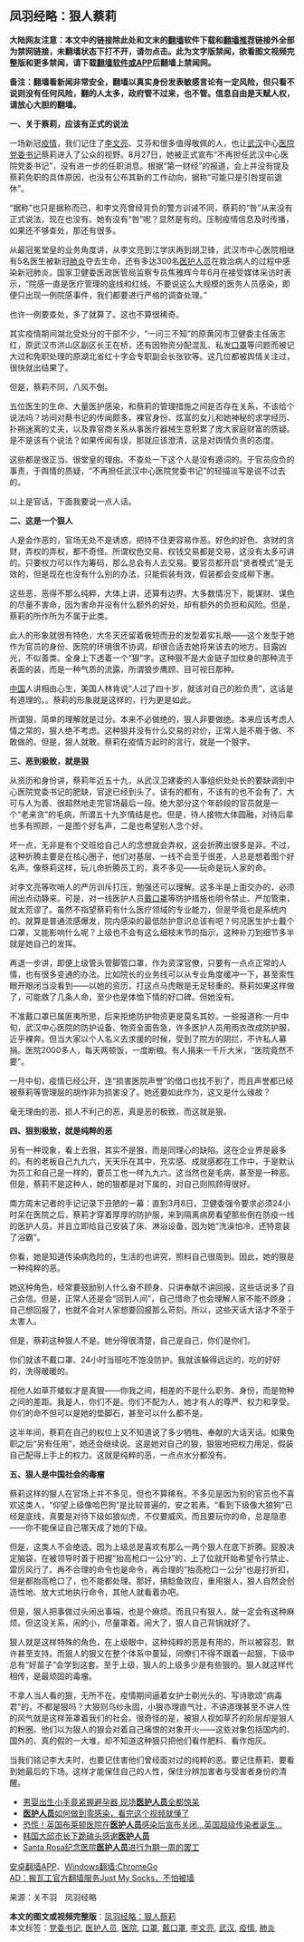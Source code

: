  <h2>凤羽经略：狠人蔡莉</h2> <p class="notice"><b>大陆网友注意：本文中的链接除此处和文末的<a href="https://github.com/bannedbook/fanqiang" >翻墙</a>软件下载和<a href="https://github.com/killgcd/justmysocks/blob/master/README.md">翻墙推荐</a>链接外全部为禁网链接，未翻墙状态下打不开，请勿点击。此为文字版禁闻，欲看图文视频完整版和更多禁闻，请下载<a href="https://github.com/bannedbook/fanqiang">翻墙软件或APP</a>后翻墙上禁闻网。</p><p>备注：翻墙看新闻非常安全，翻墙以真实身份发表敏感言论有一定风险，但只看不说则没有任何风险，翻的人太多，政府管不过来，也不管。信息自由是天赋人权，请放心大胆的翻墙。</b></p>  <div class="entry"> <p id="conimg"></p> <p><strong>一、关于蔡莉，应该有正式的说法</strong></p> <p>一场新冠<a href="https://www.bannedbook.org/bnews/tag/%E7%96%AB%E6%83%85/" class="st_tag internal_tag" rel="tag" title="标签 疫情 下的日志">疫情</a>，我们记住了<a href="https://www.bannedbook.org/bnews/tag/%e6%9d%8e%e6%96%87%e4%ba%ae/" class="st_tag internal_tag" rel="tag" title="标签 李文亮 下的日志">李文亮</a>、艾芬和很多值得敬佩的人，也让<a href="https://www.bannedbook.org/bnews/tag/%e6%ad%a6%e6%b1%89/" class="st_tag internal_tag" rel="tag" title="标签 武汉 下的日志">武汉</a>中心<a href="https://www.bannedbook.org/bnews/tag/%E5%8C%BB%E9%99%A2/" class="st_tag internal_tag" rel="tag" title="标签 医院 下的日志">医院</a><a href="https://www.bannedbook.org/bnews/tag/%E5%85%9A%E5%A7%94%E4%B9%A6%E8%AE%B0/" class="st_tag internal_tag" rel="tag" title="标签 党委书记 下的日志">党委书记</a>蔡莉进入了公众的视野。8月27日，她被正式宣布“不再担任武汉中心医院党委书记”，没有进一步的任职消息。根据“第一财经”的报道，会上并没有提及蔡莉免职的具体原因，也没有公布其新的工作动向，据称“可能只是引咎提前退休”。</p> <p>“据称”也只是据称而已，和李文亮曾经背负的警方训诫不同，蔡莉的“咎”从来没有正式说法，现在也没有。她有没有“咎”呢？显然是有的。压制疫情信息及时传播，如果还不够查处，那还有很多。</p> <p>从最冠冕堂皇的业务角度讲，从李文亮到江学庆再到胡卫锋，武汉市中心医院相继有5名医生被新冠<a href="https://www.bannedbook.org/bnews/tag/%e8%82%ba%e7%82%8e/" class="st_tag internal_tag" rel="tag" title="标签 肺炎 下的日志">肺炎</a>夺去生命，还有多达300名<a href="https://www.bannedbook.org/bnews/tag/%E5%8C%BB%E6%8A%A4%E4%BA%BA%E5%91%98/" class="st_tag internal_tag" rel="tag" title="标签 医护人员 下的日志">医护人员</a>在救治病人的过程中感染新冠肺炎。国家卫健委医政医管局监察专员焦雅辉今年6月在接受媒体采访时表示，“院感一直是医疗管理的底线和红线。不要说这么大规模的医务人员感染，即便只出现一例院感事件，我们都要进行严格的调查处理。”</p> <p>也许一例要查处，多了就算了。这也不算很稀奇。</p> <p>其实疫情期间湖北受处分的干部不少，“一问三不知”的原黄冈市卫健委主任唐志红，原武汉市洪山区副区长王在桥，还有因物资分配混乱、私发<a href="https://www.bannedbook.org/bnews/tag/%E5%8F%A3%E7%BD%A9/" class="st_tag internal_tag" rel="tag" title="标签 口罩 下的日志">口罩</a>等问题而被记大过和免职处理的原湖北省红十字会专职副会长张钦等。这几位都被舆情关注过，很快就出结果了。</p> <p>但是，蔡莉不同，八风不倒。</p> <p>五位医生的生命、大量医护感染，和蔡莉的管理措施之间是否存在关系，不该给个说法吗？坊间对蔡书记的传闻颇多，裸官身份、炫富的女儿和她神秘的求学经历、扑朔迷离的丈夫，以及靠官商关系从事医疗器械生意积累了庞大家庭财富的质疑。是不是该有个说法？如果传闻有误，那就应该澄清，这是对舆情负责的态度。</p> <p>这些都是很正当、很堂皇的理由。不查处一下这个人是没有遁词的。于官员应负的事责，于舆情的质疑，“不再担任武汉中心医院党委书记”的轻描淡写是说不过去的。</p>  <p>以上是官话，下面我要说一点人话。</p> <p><strong>二、这是一个狠人</strong></p> <p>人是会作恶的，官场无处不是诱惑，把持不住更容易作恶。好色的好色、贪财的贪财，弄权的弄权，都不奇怪。所谓权色交易、权钱交易都是交易，这没有太多可讲的。只要权力可以作为筹码，那么总会有人去交易。要官员都开启“贤者模式”是无效的，但是现在也没有什么别的办法，只能假装有效，假装都会变成柳下惠。</p> <p>这些恶，恶得不那么纯粹，大体上讲，还算有边界。大多数情况下，能谋财、谋色的尽量不害命，因为害命并没有什么额外的好处，却有额外的负担和风险。但是，蔡莉的所作所为不属于此类。</p> <p>此人的形象就很有特色，大冬天还留着极短而丑的发型着实扎眼——这个发型于她作为官员的身份、医院的环境很不协调，却很合适去她将来该去的地方。目露凶光，不似善类。全身上下透着一个“狠”字。这种狠不是大金链子加纹身的那种流于表面的装，而是一种气质的流露，所谓狼步鹰顾、目可视日那种。</p> <p><span class='wp_keywordlink_affiliate'><a href="https://www.bannedbook.org/" title="中国" target="_blank">中国</a></span>人讲相由心生，美国人林肯说“人过了四十岁，就该对自己的脸负责”，这话是有道理的。。蔡莉的形象就是这样的，行为更是如此。</p> <p>所谓狠，简单的理解就是过分。本来不必做绝的，狠人非要做绝。本来应该考虑人情之常的，狠人绝不考虑。这种狠并没有什么交易的对价，正常人是不屑于做、不敢做的。但是，狠人就敢。蔡莉在疫情方起时的言行，就是一个狠字。</p> <p><strong>三、恶到极致，就是狠</strong></p> <p>从资历和身份讲，蔡莉年近五十九，从武汉卫建委的人事组织处处长的要缺调到中心医院党委书记的肥缺，官途已经到头了。该有的都有，不该有的也不会有了，大可与人为善、很超然地走完官场最后一段。绝大部分这个年龄段的官员就是一个“老来贪”的毛病，所谓五十九岁情结是也。但是，待人接物大体圆融，对待后辈也多有照顾，一是图个好名声，二是也希望别人念个好。</p> <p>坏一点，无非是有个交班给自己人的念想就会弄权，这会折腾出很多是非。不过，这种折腾主要是在核心圈子，他们对基层、一线不会至于很差，人总是想着图个好名声。像蔡莉这样，玩儿命折腾员工的，真不多见——玩命是玩人家的命。</p>  <p>对李文亮等吹哨人的严厉训斥打压，勉强还可以理解。这多半是上面交办的，必须闹出点动静来。可是，对一线医护人员<a href="https://www.bannedbook.org/bnews/tag/%E6%88%B4%E5%8F%A3%E7%BD%A9/" class="st_tag internal_tag" rel="tag" title="标签 戴口罩 下的日志">戴口罩</a>等防护措施也明令禁止、严加管束，就太荒谬了。虽然不指望蔡莉有什么医疗领域的专业能力，但是毕竟也是系统内的。就算是普通流感爆发，院内感染的最低防护意识总该有吧？何况医生护士戴个口罩，又能影响什么呢？上级也不会有这么细枝末节的指示，这种补刀到细节多半就是她自己的发挥。</p> <p>再退一步讲，即便上级管头管脚管口罩，作为资深官僚，只要有一点点正常的人情，也有很多变通的办法。比如院长的业务线可以从专业角度缓冲一下，甚至索性眼开眼闭当没看到——以她的资历，打这点马虎眼是无足轻重的。蔡莉如果这样做了，可能救了几条人命，至少也是体恤下情的好口碑。但她没有。</p> <p>不准戴口罩已属匪夷所思，后来拒绝防护物资更是莫名其妙。一些报道称:一月中旬，武汉中心医院的防护设备、物资全面告急，许多医护人员用雨衣改成防护服，近乎裸奔。但当大家以个人名义去求援的时候，受到了院方的阴拦，不许私人募捐。医院2000多人，每天两顿饭，一度断粮。有人捐来一千斤大米，“医院竟然不要”。</p> <p>一月中旬，疫情已经公开，连“损害医院声誉”的借口也找不到了，而且声誉都已经被蔡莉等管理层的胡作非为损害没了。她还要如此作为，这又是什么缘故？</p> <p>毫无理由的恶、损人不利己的恶，真是恶的极致，而这就是狠。</p> <p><strong>四、狠到极致，就是纯粹的恶</strong></p> <p>另有一种现象，看上去狠，其实不是狠，而是同理心的缺陷。这在企业界是最多的。有的老板自己九九六，天天乐在其中，充实感、成就感都在工作中，于是默认为员工和自己是一样的，要员工也一样九九六。这当然也是毛病，甚至是一种恶。但是，蔡莉不是这种人，她的狠都是对下属的，对自己则照顾得很好。</p> <p>南方周末记者的手记记录下丑陋的一幕：直到3月8日，卫健委强令要求必须24小时呆在医院之后，蔡莉才穿着厚厚的防护服，来到隔离病房看望那些倒在防疫一线的医护人员。并且立即给自己安装了床、淋浴设备，因为她“洗澡怕冷，还特意装了浴霸”。</p> <p>你看，她是知道传染病危险的，生活的也讲究，照料自己很周到。因此，她的狠是一种纯粹的恶。</p> <p>她这种角色，经常要鼓励别人什么奋不顾身、只讲奉献不讲回报，这些话说多了自己会信。但是，正常人还是会“回到人间”，自己惜命了也会理解人家不能不顾身；自己想回报了，也就不会对人家想要回报那么苛刻。所以，这些天话大话才不至于太害人。</p>  <p>但是，蔡莉这种狠人不是。她分得很清楚，自己是自己，你们是你们。</p> <p>你们就该不戴口罩、24小时当班吃不饱没防护。我就该躲得远远的，吃的好好的，洗得暖暖的。</p> <p>视他人如草芥蝼蚁才是真狠——你我之间，相差的不是什么职务、身份，而是物种之间的差距。我是人，你们不是。你们不配为人，她才有人的尊严、权力和享受。你们的命不但可以是她的垫脚石，甚至可以什么都不是。</p> <p>这半年间，蔡莉在自己的权位上又不知道说了多少牺牲、奉献的大话天话。如果免职之后“另有任用”，她还会继续说。这是她对自己的狠，狠狠地把权力用足，假装自己配得上手上的权力。这就是纯粹的恶，一点点水分都没有。</p> <p><strong>五、狠人是中国社会的毒瘤</strong></p> <p>蔡莉这样的狠人在官场上并不多见，但也不算稀有。不多见是因为别的官员也不喜欢这类人，“仰望上级像哈巴狗”是比较普遍的，安之若素。“看到下级像大狼狗”已经是底线，真要是对待下级如狼似虎，不仅要威风，而且要玩你的命，总是隐患——你不能保证自己哪天成了她的下级。</p> <p>但是，这类人不会绝迹。因为上级总是喜欢有那么一两个狠人在底下折腾。屁股决定脑袋，在被领导时善于把握“抬高枪口一公分”的，上了位就开始希望令行禁止、雷厉风行了。再不合理的命令也是命令，再合理的“抬高枪口一公分”也是打折扣，但是都抬高枪口了，也不能都处理。那好，搞鲶鱼效应，重用狠人，狠人自然会创造性地、放大式地执行命令，其他人就看着办吧。</p> <p>但是，狠人把事做过头闹出事端，也是个麻烦。而且只有狠人，就一定会有这种麻烦。但这没关系，闹的小，尽量罩着。闹大了，狠人自己背锅就好了。</p> <p>狠人就是这样特殊的角色，在上级眼中，这种纯粹的恶是有用的，所以被容忍、默许甚至支持。而狠人的狠又在整个体系中蔓延，同僚们不得不跟着一起狠，下级中总有“好苗子”会学到这套。至于上级，狠人的上级多少是有些狠的。狠人就这样代相传，是最顽固的毒瘤。</p> <p>不拿人当人看的狠，无所不在。疫情期间逼着女护士剃光头的、写诗歌颂“病毒君”的，不都是狠吗？大狠则乌纱永固，小狠亦理直气壮，不讲道理甚至不讲人性的风气就是这样笼罩着我们的社会。很奇怪的是，被狠人视如草芥的阶层却是狠人的粉圈。他们以为狠人的狠会对着自己痛恨的对象开火——这些对象包括国内的、国外的、真的假的一大堆，却不知道这种狠只把他们看作肥料、看作炮灰。</p>  <p>当我们铭记李大夫时，也要记住害他们曾经面对过的纯粹的恶。要记住蔡莉，要看到她最后的下场。这样才能保住自己的人性，保住分辨加害者与受害者身份的清醒。</p> <ul class='op-related-articles' title='相关阅读'> <li><a href='https://www.bannedbook.org/bnews/funmedia/20200815/1380514.html' target='_blank'>男婴出生小手竟紧握避孕器 现场<b>医护人员</b>全都惊呆</a></li> <li><a href='https://www.bannedbook.org/bnews/comments/20200326/1369332.html' target='_blank'><b>医护人员</b>如何做到零感染，看完这个视频就懂了</a></li> <li><a href='https://www.bannedbook.org/bnews/comments/20200211/1368311.html' target='_blank'>恐慌！英国布莱顿医院在<b>医护人员</b>感染后宣布关闭…英国超级传染者诞生…</a></li> <li><a href='https://www.bannedbook.org/bnews/baitai/20200727/1366818.html' target='_blank'>韩国大邱市长下跪磕头感谢<b>医护人员</b></a></li> <li><a href='https://www.bannedbook.org/bnews/worldnews/usa/20200722/1364379.html' target='_blank'>Santa Rosa纪念医院<b>医护人员</b>进行为期一周的罢工</a></li> </ul> <div class="texttj"> <a href="https://github.com/bannedbook/fanqiang/wiki/%E7%A6%81%E9%97%BB%E7%BD%91%E5%AE%89%E5%8D%93%E7%BF%BB%E5%A2%99%E6%96%B0%E9%97%BBAPP" target="_blank">安卓翻墙APP</a>、<a href="https://github.com/bannedbook/fanqiang/wiki/Chrome%E4%B8%80%E9%94%AE%E7%BF%BB%E5%A2%99%E5%8C%85" target="_blank">Windows翻墙:ChromeGo</a><br/> <a href="https://github.com/killgcd/justmysocks/blob/master/README.md" target="_blank">AD：搬瓦工官方翻墙服务Just My Socks，不怕被墙</a> </div><p> 来源：关不羽　凤羽经略 </p><a name='sharetosocial'></a>         <div><b>本文的图文或视频完整版</b>：<a href='https://www.bannedbook.org/bnews/comments/20200830/1388008.html'>凤羽经略：狠人蔡莉</a></div>  </div><!--END ENTRY--> <div class="postfooter"> <div>本文标签：<a href="https://www.bannedbook.org/bnews/tag/%E5%85%9A%E5%A7%94%E4%B9%A6%E8%AE%B0/" rel="tag">党委书记</a>, <a href="https://www.bannedbook.org/bnews/tag/%E5%8C%BB%E6%8A%A4%E4%BA%BA%E5%91%98/" rel="tag">医护人员</a>, <a href="https://www.bannedbook.org/bnews/tag/%E5%8C%BB%E9%99%A2/" rel="tag">医院</a>, <a href="https://www.bannedbook.org/bnews/tag/%E5%8F%A3%E7%BD%A9/" rel="tag">口罩</a>, <a href="https://www.bannedbook.org/bnews/tag/%E6%88%B4%E5%8F%A3%E7%BD%A9/" rel="tag">戴口罩</a>, <a href="https://www.bannedbook.org/bnews/tag/%e6%9d%8e%e6%96%87%e4%ba%ae/" rel="tag">李文亮</a>, <a href="https://www.bannedbook.org/bnews/tag/%e6%ad%a6%e6%b1%89/" rel="tag">武汉</a>, <a href="https://www.bannedbook.org/bnews/tag/%E7%96%AB%E6%83%85/" rel="tag">疫情</a>, <a href="https://www.bannedbook.org/bnews/tag/%e8%82%ba%e7%82%8e/" rel="tag">肺炎</a></div>  </div><!--END POSTFOOTER--> 